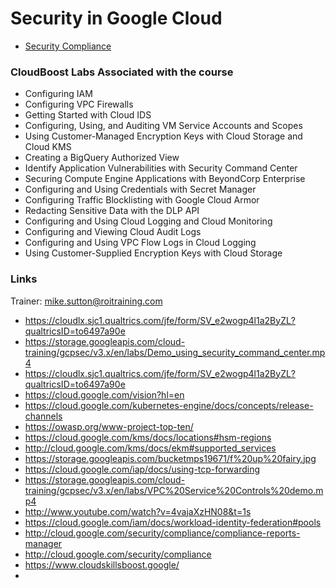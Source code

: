 # Security in Google Cloud


- [Security Compliance](http://cloud.google.com/security/compliance)


### CloudBoost Labs Associated with the course

- Configuring IAM
- Configuring VPC Firewalls
- Getting Started with Cloud IDS
- Configuring, Using, and Auditing VM Service Accounts and Scopes
- Using Customer-Managed Encryption Keys with Cloud Storage and Cloud KMS
- Creating a BigQuery Authorized View
- Identify Application Vulnerabilities with Security Command Center
- Securing Compute Engine Applications with BeyondCorp Enterprise
- Configuring and Using Credentials with Secret Manager
- Configuring Traffic Blocklisting with Google Cloud Armor
- Redacting Sensitive Data with the DLP API
- Configuring and Using Cloud Logging and Cloud Monitoring
- Configuring and Viewing Cloud Audit Logs
- Configuring and Using VPC Flow Logs in Cloud Logging
- Using Customer-Supplied Encryption Keys with Cloud Storage

### Links 

Trainer: mike.sutton@roitraining.com

- https://cloudlx.sjc1.qualtrics.com/jfe/form/SV_e2wogp4l1a2ByZL?qualtricsID=to6497a90e
- https://storage.googleapis.com/cloud-training/gcpsec/v3.x/en/labs/Demo_using_security_command_center.mp4
- https://cloudlx.sjc1.qualtrics.com/jfe/form/SV_e2wogp4l1a2ByZL?qualtricsID=to6497a90e
- https://cloud.google.com/vision?hl=en
- https://cloud.google.com/kubernetes-engine/docs/concepts/release-channels
- https://owasp.org/www-project-top-ten/
- https://cloud.google.com/kms/docs/locations#hsm-regions
- http://cloud.google.com/kms/docs/ekm#supported_services
- https://storage.googleapis.com/bucketmps19671/f%20up%20fairy.jpg
- https://cloud.google.com/iap/docs/using-tcp-forwarding
- https://storage.googleapis.com/cloud-training/gcpsec/v3.x/en/labs/VPC%20Service%20Controls%20demo.mp4
- http://www.youtube.com/watch?v=4vajaXzHN08&t=1s
- https://cloud.google.com/iam/docs/workload-identity-federation#pools
- http://cloud.google.com/security/compliance/compliance-reports-manager
- http://cloud.google.com/security/compliance
- https://www.cloudskillsboost.google/
- 
